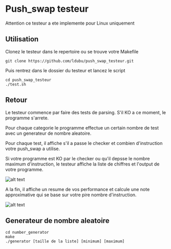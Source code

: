# Push_swap testeur
Attention ce testeur a ete implemente pour Linux uniquement

## Utilisation
Clonez le testeur dans le repertoire ou se trouve votre Makefile
```Shell
git clone https://github.com/ldubu/push_swap_testeur.git
```
Puis rentrez dans le dossier du testeur et lancez le script
```Shell
cd push_swap_testeur
./test.sh
```
## Retour

Le testeur commence par faire des tests de parsing. S'il KO a ce moment, le programme s'arrete.

Pour chaque categorie le programme effectue un certain nombre de test avec un generateur de nombre aleatoire.

Pour chaque test, il affiche s'il a passe le checker et combien d'instruction votre push_swap a utilise.

Si votre programme est KO par le checker ou qu'il depsse le nombre maximum d'instruction, le testeur affiche la liste de chiffres et l'output de votre programme.

![alt text](https://github.com/ldubu/push_swap_testeur/blob/main/Screenshot/Screenshot%20from%202022-02-10%2014-28-03.png)

A la fin, il affiche un resume de vos performance et calcule une note approximative qui se base sur votre pire nombre d'instruction.

![alt text](https://github.com/ldubu/push_swap_testeur/blob/main/Screenshot/Screenshot%20from%202022-02-10%2014-27-17.png)  

## Generateur de nombre aleatoire
```Shell
cd number_generator
make
./generator [taille de la liste] [minimum] [maximum]
```
